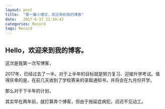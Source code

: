 ```yaml
---
layout: post
title:  "第一篇小博文，欢迎来到我的博客"
date:   2017-6-17 21:34:42
categories: Record
tags: Record
---
```


## Hello，欢迎来到我的博客。

这次是我第一次写博客，

2017年，已经过去了一半。对于上半年的目标就是努力复习、迎接升学考试。值得庆幸的是，在前几天收到了学校寄来的录取通知书，并将会在九月份开学。

那么对于下半年的计划，





其实早在两年前，就打算弄个博客，但由于拖延症病犯，迟迟不见动工。

